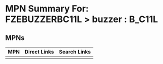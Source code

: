 



# MPN Summary For: FZEBUZZERBC11L > buzzer : B_C11L

## MPNs
  

|MPN|Direct Links|Search Links|
| :--- | :--- | :--- |
||||
